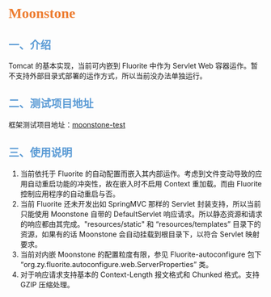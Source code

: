 # <font face="宋体" color=#ED7D31>Moonstone</font>

## <font face="宋体" color=#5B9BD5>一、介绍</font>
Tomcat 的基本实现，当前可内嵌到 Fluorite 中作为 Servlet Web 容器运作。暂不支持外部目录式部署的运作方式，所以当前没办法单独运行。

## <font face="宋体" color=#5B9BD5>二、测试项目地址</font>
框架测试项目地址：[moonstone-test](https://gitee.com/azurite_y/moonstone-test)

## <font face="宋体" color=#5B9BD5>三、使用说明</font>

1. 当前依托于 Fluorite 的自动配置而嵌入其内部运作。考虑到文件变动导致的应用自动重启功能的冲突性，故在嵌入时不启用 Context 重加载。而由 Fluorite 控制应用程序的自动重启与否。
2.  当前 Fluorite 还未开发出如 SpringMVC 那样的 Servlet 封装支持，所以当前只能使用 Moonstone 自带的 DefaultServlet 响应请求。所以静态资源和请求的响应都由其完成。"resources/static" 和 “resources/templates” 目录下的资源，如果有的话 Moonstone 会自动挂载到根目录下，以符合 Servlet 映射要求。
3.  当前对内嵌 Moonstone 的配置粒度有限，参见 Fluorite-autoconfigure 包下 “org.zy.fluorite.autoconfigure.web.ServerProperties” 类。
4.  对于响应请求支持基本的 Context-Length 报文格式和 Chunked 格式。支持 GZIP 压缩处理。
